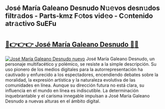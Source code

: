 ## José María Galeano Desnudo N𝚞𝚎vos desn𝚞dos filtr𝚊dos - Parts-kmz F𝚘tos vid𝚎o - C𝚘ntenido atr𝚊ctivo SuEFu

# <h2><a href="http://mb521i.tromn.icu/?c=Jos%c3%a9+Mar%c3%ada+Galeano+Desnudo">🔗👉👉👉 José María Galeano Desnudo 🔗🔗</a></h2>

[![José María Galeano Desnudo nuevo](https://i.imgur.com/pEAQMta.gif)](http://mb521i.tromn.icu/?c=Jos%c3%a9+Mar%c3%ada+Galeano+Desnudo)
José María Galeano Desnudo, un personaje multifacético y polémico, se resiste a la simple descripción. Su uso pionero de los medios digitales para la autorrepresentación ha cautivado y enfurecido a los espectadores, encendiendo debates sobre la moralidad, la expresión artística y la naturaleza evolutiva de las comunidades en línea. Aunque su dirección futura no está clara, su influencia en el mundo en línea es indiscutible. La determinación inquebrantable y el carisma innegable impulsan a José María Galeano Desnudo a nuevas alturas en el ámbito digital.
